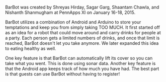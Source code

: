 BarBot was created by Shreyas Hirday, Sagar Garg, Shaantam Chawla, and Nishanth Shanmugham at PennApps XI on January 16-18, 2015.

BarBot utilizes a combination of Android and Arduino to store your temptations and keep you from simply taking 
TOO MUCH. It first started off as an idea for a robot that could move around and carry drinks for people at a party. 
Each person gets a limited numbers of drinks, and once that limit is reached, BarBot doesn't let you take anymore. 
We later expanded this idea to eating healthy as well. 

One key feature is that BarBot can automatically lift its cover so you can take what you went. This is done using 
sonar data. Another key feature is that the Android app keeps track of how much you have had. The best part is that 
guests can use BarBot without having to register!
